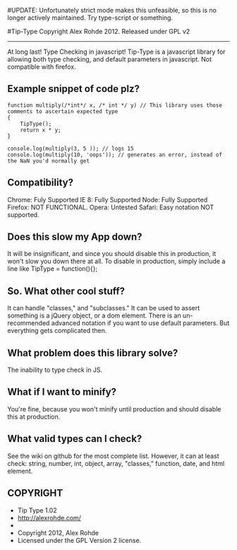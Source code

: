 #UPDATE: Unfortunately strict mode makes this unfeasible, so this is no longer actively maintained. Try type-script or something.

#Tip-Type 
Copyright Alex Rohde 2012. Released under GPL v2
* * *
At long last! Type Checking in javascript! Tip-Type is a javascript library for allowing both type checking, and default parameters in javascript. Not compatible with firefox.


Example snippet of code plz?
----------------------------------------------------------------
    function multiply(/*int*/ x, /* int */ y) // This library uses those comments to ascertain expected type
	{
    	TipType();
    	return x * y;
    }

    console.log(multiply(3, 5 )); // logs 15
    console.log(multiply(10, 'oops')); // generates an error, instead of the NaN you'd normally get


Compatibility? 
----------------------------------------------------------------
Chrome: Fuly Supported
IE 8: Fully Supported 
Node: Fully Supported
Firefox: NOT FUNCTIONAL. 
Opera: Untested
Safari: Easy notation NOT supported. 


Does this slow my App down? 
----------------------------------------------------------------
It will be insignificant, and since you should disable this in production, it won't 
slow you down there at all. To disable in production, simply include a line like
TipType = function(){};


So. What other cool stuff?
----------------------------------------------------------------
It can handle "classes," and "subclasses." 
It can be used to assert something is a jQuery object, or a dom element.
There is an un-recommended advanced notation if you want to use default parameters. But everything gets complicated then.


What problem does this library solve?
----------------------------------------------------------------
The inability to type check in JS. 


What if I want to minify?
----------------------------------------------------------------
You're fine, because you won't minify until production and should disable
this at production.


What valid types can I check? 
----------------------------------------------------------------
See the wiki on github for the most complete list. However, it can at least check: string, number, int, object, array, "classes,"
function, date, and html element. 


COPYRIGHT
----------------------------------------------------------------
 * Tip Type 1.02
 * http://alexrohde.com/
 *
 * Copyright 2012, Alex Rohde
 * Licensed under the GPL Version 2 license.
 
